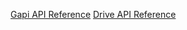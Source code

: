 [Gapi API Reference](https://developers.google.com/api-client-library/javascript/)
[Drive API Reference](https://developers.google.com/drive/v3/reference/)
